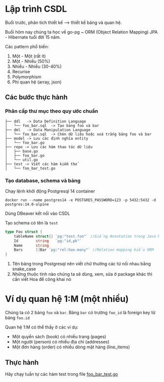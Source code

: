 # Lập trình CSDL

Buổi trước, phân tích thiết kế --> thiết kế bảng và quan hệ.

Buổi hôm nay chúng ta học về go-pg ~ ORM (Object Relation Mapping)
JPA - Hibernate tuổi đời 15 năm.

Các pattern phổ biến:
1. Một - Một (rất ít)
2. Một - Nhiều (50%)
3. Nhiều - Nhiều (30-40%)
4. Recurise
5. Polymorphism
6. Phi quan hệ (array, json)

## Các bước thực hành

### Phân cấp thư mục theo quy ước chuẩn
```
├── ddl   -> Data Definition Language
│   └── foo_bar.sql  -> Tạo bảng foo và bar
├── dml   -> Data Manipulation Language
│   └── foo_bar.sql  -> Chèn dữ liệu hoặc xoá trắng bảng foo và bar
├── model -> Lưu các định nghĩa entity
│   └── foo_bar.go
├── repo -> Lưu các hàm thao tác dữ liệu
│   ├── base.go
│   ├── foo_bar.go
│   └── util.go
├── test -> Viết các hàm kiểm thử
│   └── foo_bar_test.go
```

### Tạo database, schema và bảng

Chạy lệnh khởi động Postgresql 14 container
```
docker run --name postgres14 -e POSTGRES_PASSWORD=123 -p 5432:5432 -d postgres:14.0-alpine
```

Dùng DBeaver kết nối vào CSDL

Tạo schema có tên là `test`

```go
type Foo struct {
	tableName struct{} `pg:"test.foo"` //Giống Annotation trong Java MemberShip --> member_ship
	Id        string   `pg:"id,pk"` 
	Name      string
	Bars      []Bar `pg:"rel:has-many"` //Relation mapping kiểu ORM
}
```
1. Tên bảng trong Postgresql nên viết chữ thường các từ nối nhau bằng snake_case
2. Những thuộc tính nào chúng ta sẽ dùng, xem, sửa ở package khác thì cần viết Hoa để công khai nó

#  Ví dụ quan hệ 1:M (một nhiều)

Chúng ta có 2 bảng `foo` và `bar`. Bảng `bar` có trường `foo_id` là foreign key từ bảng `foo.id`

Quan hệ 1:M có thể thấy ở các ví dụ: 
- Một quyển sách (book) có nhiều trang (pages)
- Một người (person) có nhiều địa chỉ (addresses)
- Một đơn hàng (order) có nhiều dòng mặt hàng (line_items)

## Thực hành
Hãy chạy tuần tự các hàm test trong file [foo_bar_test.go](test/foo_bar_test.go)